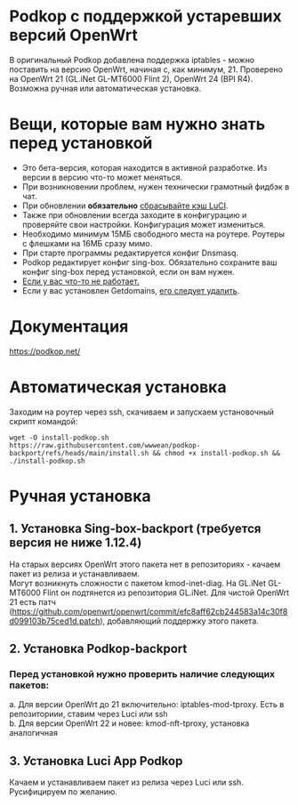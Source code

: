 # Podkop с поддержкой устаревших версий OpenWrt

В оригинальный Podkop добавлена поддержка iptables - можно поставить на версию OpenWrt, начиная с, как минимум, 21. Проверено на OpenWrt 21 (GL.iNet GL-MT6000 Flint 2), OpenWrt 24 (BPI R4). Возможна ручная или автоматическая установка.

# Вещи, которые вам нужно знать перед установкой

- Это бета-версия, которая находится в активной разработке. Из версии в версию что-то может меняться.
- При возникновении проблем, нужен технически грамотный фидбэк в чат.
- При обновлении **обязательно** [сбрасывайте кэш LuCI](https://podkop.net/docs/clear-browser-cache/).
- Также при обновлении всегда заходите в конфигурацию и проверяйте свои настройки. Конфигурация может измениться.
- Необходимо минимум 15МБ свободного места на роутере. Роутеры с флешками на 16МБ сразу мимо.
- При старте программы редактируется конфиг Dnsmasq.
- Podkop редактирует конфиг sing-box. Обязательно сохраните ваш конфиг sing-box перед установкой, если он вам нужен.
- [Если у вас что-то не работает.](https://podkop.net/docs/diagnostics/)
- Если у вас установлен Getdomains, [его следует удалить](https://github.com/itdoginfo/domain-routing-openwrt?tab=readme-ov-file#%D1%81%D0%BA%D1%80%D0%B8%D0%BF%D1%82-%D0%B4%D0%BB%D1%8F-%D1%83%D0%B4%D0%B0%D0%BB%D0%B5%D0%BD%D0%B8%D1%8F).

# Документация
https://podkop.net/

# Автоматическая установка
Заходим на роутер через ssh, скачиваем и запускаем установочный скрипт командой:
```
wget -O install-podkop.sh https://raw.githubusercontent.com/wwwean/podkop-backport/refs/heads/main/install.sh && chmod +x install-podkop.sh && ./install-podkop.sh
```

# Ручная установка
## 1. Установка Sing-box-backport (требуется версия не ниже 1.12.4)
На старых версиях OpenWrt этого пакета нет в репозиториях - качаем пакет из релиза и устанавливаем.\
Могут возникнуть сложности с пакетом kmod-inet-diag. На GL.iNet GL-MT6000 Flint он подтянется из репозитория GL.iNet. Для чистой OpenWrt 21 есть патч (https://github.com/openwrt/openwrt/commit/efc8aff62cb244583a14c30f8d099103b75ced1d.patch), добавляющий поддержку этого пакета.

## 2. Установка Podkop-backport
### Перед установкой нужно проверить наличие следующих пакетов:
a. Для версии OpenWrt до 21 включительно: iptables-mod-tproxy. Есть в репозиториии, ставим через Luci или ssh\
b. Для версии OpenWrt 22 и новее: kmod-nft-tproxy, установка аналогичная

## 3. Установка Luci App Podkop
Качаем и устанавливаем пакет из релиза через Luci или ssh. Русифицируем по желанию.

